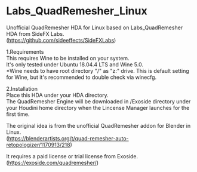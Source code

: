 # Labs_QuadRemesher_Linux

Unofficial QuadRemesher HDA for Linux based on Labs_QuadRemesher HDA from SideFX Labs.  
(https://github.com/sideeffects/SideFXLabs)

1.Requirements  
This requires Wine to be installed on your system.  
It's only tested under Ubuntu 18.04.4 LTS and Wine 5.0.  
*Wine needs to have root directory "/" as "z:" drive. This is default setting for Wine, but it's recommended to double check via winecfg.

2.Installation  
Place this HDA under your HDA directory.  
The QuadRemesher Engine will be downloaded in /Exoside directory under your Houdini home directory when the Lincense Manager launches for the first time.

The original idea is from the unofficial QuadRemesher addon for Blender in Linux.  
(https://blenderartists.org/t/quad-remesher-auto-retopologizer/1170913/218)

It requires a paid license or trial license from Exoside.  
(https://exoside.com/quadremesher/)
